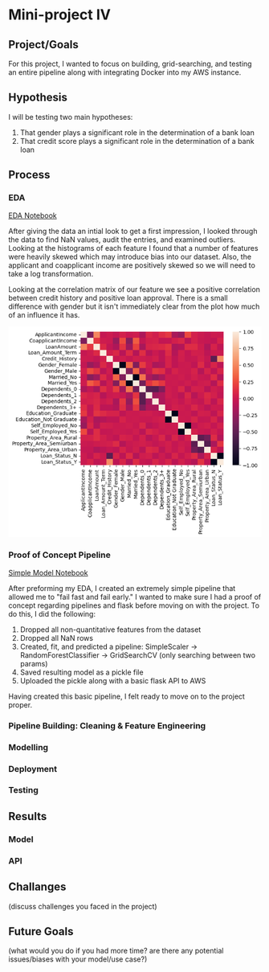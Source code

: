 # Mini-project IV

## Project/Goals
For this project, I wanted to focus on building, grid-searching, and testing an entire pipeline along with integrating Docker into my AWS instance.

## Hypothesis
I will be testing two main hypotheses:
1. That gender plays a significant role in the determination of a bank loan
2. That credit score plays a significant role in the determination of a bank loan

## Process

### EDA

[EDA Notebook](notebooks/DateExploration.ipynb)

After giving the data an intial look to get a first impression, I looked through the data to find NaN values, audit the entries, and examined outliers. Looking at the histograms of each feature I found that a number of features were heavily skewed which may introduce bias into our dataset. Also, the applicant and coapplicant income are positively skewed so we will need to take a log transformation.

Looking at the correlation matrix of our feature we see a positive correlation between credit history and positive loan approval. There is a small difference with gender but it isn't immediately clear from the plot how much of an influence it has.

![Correlation Matrix](images/corr_plot.png)

### Proof of Concept Pipeline
[Simple Model Notebook](notebooks/Simple_Model.ipynb)

After preforming my EDA, I created an extremely simple pipeline that allowed me to "fail fast and fail early." I wanted to make sure I had a proof of concept regarding pipelines and flask before moving on with the project. To do this, I did the following:

  1. Dropped all non-quantitative features from the dataset
  2. Dropped all NaN rows
  3. Created, fit, and predicted a pipeline: SimpleScaler -> RandomForestClassifier -> GridSearchCV (only searching between two params)
  4. Saved resulting model as a pickle file
  5. Uploaded the pickle along with a basic flask API to AWS
  
Having created this basic pipeline, I felt ready to move on to the project proper.

### Pipeline Building: Cleaning & Feature Engineering


### Modelling


### Deployment


### Testing


## Results


### Model

### API

## Challanges 
(discuss challenges you faced in the project)

## Future Goals
(what would you do if you had more time? are there any potential issues/biases with your model/use case?)
